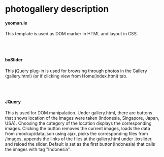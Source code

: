 photogallery description
============
<h4>yeoman.io</h4>
<p>This template is used as DOM marker in HTML and layout in CSS.</p><br></br>
<h4>bxSlider</h4>
<p>This jQuery plug-in is used for browsing through photos in the Gallery (gallery.html) (or if clicking view from Home(index.html) tab.</p><br></br>
<h4>JQuery</h4>
<p>This is used for DOM manipulation. Under gallery.html, there are buttons that shows location of the images were taken (Indonesia, Singapore, Japan, USA). Choosing the category of the location displays the corresponding images. Clicking the button removes the current images, loads the data from /mockup/data.json using ajax, picks the corresponding files from /images, appends the links of the files at the gallery.html under .bxslider, and reload the slider. Default is set as the first button(Indonesia) that calls the images with tag "Indonesia".</p>
